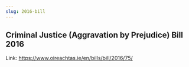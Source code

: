 ```yaml
---
slug: 2016-bill
---
```

## Criminal Justice (Aggravation by Prejudice) Bill 2016

Link: https://www.oireachtas.ie/en/bills/bill/2016/75/
